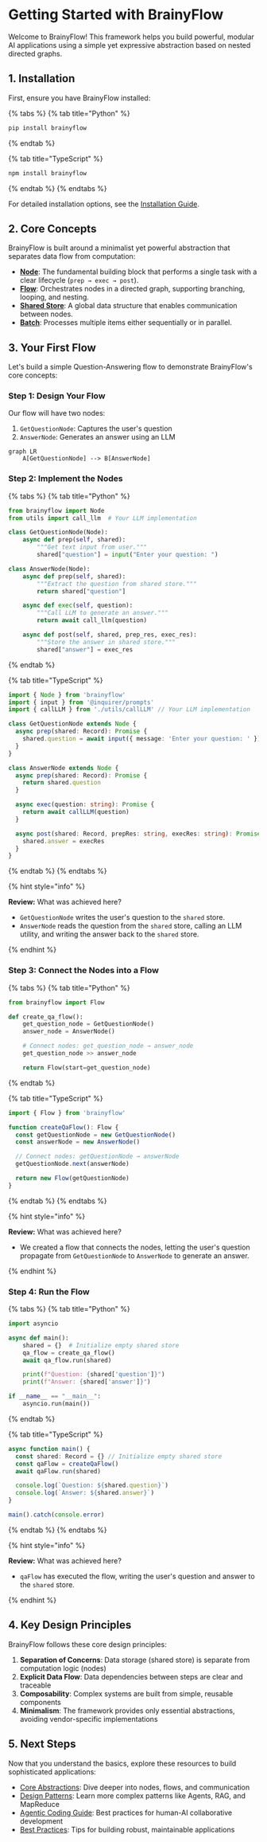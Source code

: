 # Getting Started with BrainyFlow

Welcome to BrainyFlow! This framework helps you build powerful, modular AI applications using a simple yet expressive abstraction based on nested directed graphs.

## 1. Installation

First, ensure you have BrainyFlow installed:

{% tabs %}
{% tab title="Python" %}

```bash
pip install brainyflow
```

{% endtab %}

{% tab title="TypeScript" %}

```bash
npm install brainyflow
```

{% endtab %}
{% endtabs %}

For detailed installation options, see the [Installation Guide](./installation.md).

## 2. Core Concepts

BrainyFlow is built around a minimalist yet powerful abstraction that separates data flow from computation:

- **[Node](./core_abstraction/node.md)**: The fundamental building block that performs a single task with a clear lifecycle (`prep → exec → post`).
- **[Flow](./core_abstraction/flow.md)**: Orchestrates nodes in a directed graph, supporting branching, looping, and nesting.
- **[Shared Store](./core_abstraction/communication.md)**: A global data structure that enables communication between nodes.
- **[Batch](./core_abstraction/batch.md)**: Processes multiple items either sequentially or in parallel.

## 3. Your First Flow

Let's build a simple Question-Answering flow to demonstrate BrainyFlow's core concepts:

### Step 1: Design Your Flow

Our flow will have two nodes:

1. `GetQuestionNode`: Captures the user's question
2. `AnswerNode`: Generates an answer using an LLM

```mermaid
graph LR
    A[GetQuestionNode] --> B[AnswerNode]
```

### Step 2: Implement the Nodes

{% tabs %}
{% tab title="Python" %}

```python
from brainyflow import Node
from utils import call_llm  # Your LLM implementation

class GetQuestionNode(Node):
    async def prep(self, shared):
        """Get text input from user."""
        shared["question"] = input("Enter your question: ")

class AnswerNode(Node):
    async def prep(self, shared):
        """Extract the question from shared store."""
        return shared["question"]

    async def exec(self, question):
        """Call LLM to generate an answer."""
        return await call_llm(question)

    async def post(self, shared, prep_res, exec_res):
        """Store the answer in shared store."""
        shared["answer"] = exec_res
```

{% endtab %}

{% tab title="TypeScript" %}

```typescript
import { Node } from 'brainyflow'
import { input } from '@inquirer/prompts'
import { callLLM } from './utils/callLLM' // Your LLM implementation

class GetQuestionNode extends Node {
  async prep(shared: Record): Promise {
    shared.question = await input({ message: 'Enter your question: ' })
  }
}

class AnswerNode extends Node {
  async prep(shared: Record): Promise {
    return shared.question
  }

  async exec(question: string): Promise {
    return await callLLM(question)
  }

  async post(shared: Record, prepRes: string, execRes: string): Promise {
    shared.answer = execRes
  }
}
```

{% endtab %}
{% endtabs %}

{% hint style="info" %}

**Review:** What was achieved here?

- `GetQuestionNode` writes the user's question to the `shared` store.
- `AnswerNode` reads the question from the `shared` store, calling an LLM utility, and writing the answer back to the `shared` store.

{% endhint %}

### Step 3: Connect the Nodes into a Flow

{% tabs %}
{% tab title="Python" %}

```python
from brainyflow import Flow

def create_qa_flow():
    get_question_node = GetQuestionNode()
    answer_node = AnswerNode()

    # Connect nodes: get_question_node → answer_node
    get_question_node >> answer_node

    return Flow(start=get_question_node)
```

{% endtab %}

{% tab title="TypeScript" %}

```typescript
import { Flow } from 'brainyflow'

function createQaFlow(): Flow {
  const getQuestionNode = new GetQuestionNode()
  const answerNode = new AnswerNode()

  // Connect nodes: getQuestionNode → answerNode
  getQuestionNode.next(answerNode)

  return new Flow(getQuestionNode)
}
```

{% endtab %}
{% endtabs %}

{% hint style="info" %}

**Review:** What was achieved here?

- We created a flow that connects the nodes, letting the user's question propagate from `GetQuestionNode` to `AnswerNode` to generate an answer.

{% endhint %}

### Step 4: Run the Flow

{% tabs %}
{% tab title="Python" %}

```python
import asyncio

async def main():
    shared = {}  # Initialize empty shared store
    qa_flow = create_qa_flow()
    await qa_flow.run(shared)

    print(f"Question: {shared['question']}")
    print(f"Answer: {shared['answer']}")

if __name__ == "__main__":
    asyncio.run(main())
```

{% endtab %}

{% tab title="TypeScript" %}

```typescript
async function main() {
  const shared: Record = {} // Initialize empty shared store
  const qaFlow = createQaFlow()
  await qaFlow.run(shared)

  console.log(`Question: ${shared.question}`)
  console.log(`Answer: ${shared.answer}`)
}

main().catch(console.error)
```

{% endtab %}
{% endtabs %}

{% hint style="info" %}

**Review:** What was achieved here?

- `qaFlow` has executed the flow, writing the user's question and answer to the `shared` store.

{% endhint %}

## 4. Key Design Principles

BrainyFlow follows these core design principles:

1. **Separation of Concerns**: Data storage (shared store) is separate from computation logic (nodes)
2. **Explicit Data Flow**: Data dependencies between steps are clear and traceable
3. **Composability**: Complex systems are built from simple, reusable components
4. **Minimalism**: The framework provides only essential abstractions, avoiding vendor-specific implementations

## 5. Next Steps

Now that you understand the basics, explore these resources to build sophisticated applications:

- [Core Abstractions](./core_abstraction/index.md): Dive deeper into nodes, flows, and communication
- [Design Patterns](./design_pattern/index.md): Learn more complex patterns like Agents, RAG, and MapReduce
- [Agentic Coding Guide](./guides/agentic_coding.md): Best practices for human-AI collaborative development
- [Best Practices](./guides/best_practices.md): Tips for building robust, maintainable applications
